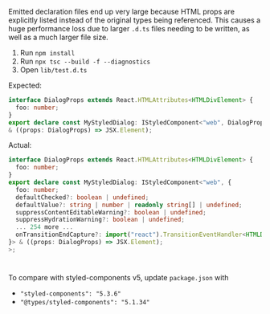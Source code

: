 Emitted declaration files end up very large because HTML props are explicitly listed instead of the original types being referenced.  This causes a huge performance loss due to larger `.d.ts` files needing to be written, as well as a much larger file size.

1. Run `npm install`
2. Run `npx tsc --build -f --diagnostics`
3. Open `lib/test.d.ts`

Expected:
  ```ts
interface DialogProps extends React.HTMLAttributes<HTMLDivElement> {
    foo: number;
}
export declare const MyStyledDialog: IStyledComponent<"web", DialogProps>
  & ((props: DialogProps) => JSX.Element);

  ```
  Actual:
  ```ts
interface DialogProps extends React.HTMLAttributes<HTMLDivElement> {
    foo: number;
}
export declare const MyStyledDialog: IStyledComponent<"web", {
    foo: number;
    defaultChecked?: boolean | undefined;
    defaultValue?: string | number | readonly string[] | undefined;
    suppressContentEditableWarning?: boolean | undefined;
    suppressHydrationWarning?: boolean | undefined;
    ... 254 more ...
    onTransitionEndCapture?: import("react").TransitionEventHandler<HTMLDivElement> | undefined;
}> & ((props: DialogProps) => JSX.Element);
>;
  ```

#

To compare with styled-components v5, update `package.json` with

- `"styled-components": "5.3.6"`
- `"@types/styled-components": "5.1.34"`
